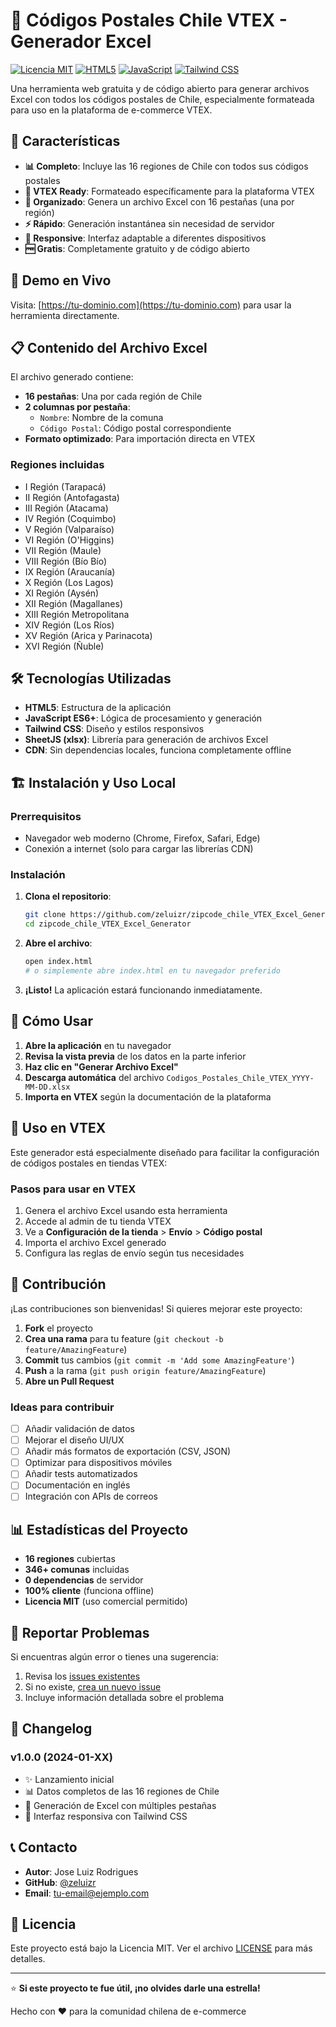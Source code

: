 # 📮 Códigos Postales Chile VTEX - Generador Excel

[![Licencia MIT](https://img.shields.io/badge/License-MIT-yellow.svg)](https://opensource.org/licenses/MIT)
[![HTML5](https://img.shields.io/badge/HTML5-E34F26?style=flat&logo=html5&logoColor=white)](https://developer.mozilla.org/en-US/docs/Web/HTML)
[![JavaScript](https://img.shields.io/badge/JavaScript-F7DF1E?style=flat&logo=javascript&logoColor=black)](https://developer.mozilla.org/en-US/docs/Web/JavaScript)
[![Tailwind CSS](https://img.shields.io/badge/Tailwind_CSS-38B2AC?style=flat&logo=tailwind-css&logoColor=white)](https://tailwindcss.com/)

Una herramienta web gratuita y de código abierto para generar archivos Excel con todos los códigos postales de Chile, especialmente formateada para uso en la plataforma de e-commerce VTEX.

## 🎯 Características

- **📊 Completo**: Incluye las 16 regiones de Chile con todos sus códigos postales
- **🏢 VTEX Ready**: Formateado específicamente para la plataforma VTEX
- **📁 Organizado**: Genera un archivo Excel con 16 pestañas (una por región)
- **⚡ Rápido**: Generación instantánea sin necesidad de servidor
- **📱 Responsive**: Interfaz adaptable a diferentes dispositivos
- **🆓 Gratis**: Completamente gratuito y de código abierto

## 🚀 Demo en Vivo

Visita: [https://tu-dominio.com](https://tu-dominio.com) para usar la herramienta directamente.

## 📋 Contenido del Archivo Excel

El archivo generado contiene:

- **16 pestañas**: Una por cada región de Chile
- **2 columnas por pestaña**:
  - `Nombre`: Nombre de la comuna
  - `Código Postal`: Código postal correspondiente
- **Formato optimizado**: Para importación directa en VTEX

### Regiones incluidas

- I Región (Tarapacá)
- II Región (Antofagasta)
- III Región (Atacama)
- IV Región (Coquimbo)
- V Región (Valparaíso)
- VI Región (O'Higgins)
- VII Región (Maule)
- VIII Región (Bío Bío)
- IX Región (Araucanía)
- X Región (Los Lagos)
- XI Región (Aysén)
- XII Región (Magallanes)
- XIII Región Metropolitana
- XIV Región (Los Ríos)
- XV Región (Arica y Parinacota)
- XVI Región (Ñuble)

## 🛠️ Tecnologías Utilizadas

- **HTML5**: Estructura de la aplicación
- **JavaScript ES6+**: Lógica de procesamiento y generación
- **Tailwind CSS**: Diseño y estilos responsivos
- **SheetJS (xlsx)**: Librería para generación de archivos Excel
- **CDN**: Sin dependencias locales, funciona completamente offline

## 🏗️ Instalación y Uso Local

### Prerrequisitos

- Navegador web moderno (Chrome, Firefox, Safari, Edge)
- Conexión a internet (solo para cargar las librerías CDN)

### Instalación

1. **Clona el repositorio**:

   ```bash
   git clone https://github.com/zeluizr/zipcode_chile_VTEX_Excel_Generator.git
   cd zipcode_chile_VTEX_Excel_Generator
   ```

2. **Abre el archivo**:

   ```bash
   open index.html
   # o simplemente abre index.html en tu navegador preferido
   ```

3. **¡Listo!** La aplicación estará funcionando inmediatamente.

## 📖 Cómo Usar

1. **Abre la aplicación** en tu navegador
2. **Revisa la vista previa** de los datos en la parte inferior
3. **Haz clic en "Generar Archivo Excel"**
4. **Descarga automática** del archivo `Codigos_Postales_Chile_VTEX_YYYY-MM-DD.xlsx`
5. **Importa en VTEX** según la documentación de la plataforma

## 🎯 Uso en VTEX

Este generador está especialmente diseñado para facilitar la configuración de códigos postales en tiendas VTEX:

### Pasos para usar en VTEX

1. Genera el archivo Excel usando esta herramienta
2. Accede al admin de tu tienda VTEX
3. Ve a **Configuración de la tienda** > **Envío** > **Código postal**
4. Importa el archivo Excel generado
5. Configura las reglas de envío según tus necesidades

## 🤝 Contribución

¡Las contribuciones son bienvenidas! Si quieres mejorar este proyecto:

1. **Fork** el proyecto
2. **Crea una rama** para tu feature (`git checkout -b feature/AmazingFeature`)
3. **Commit** tus cambios (`git commit -m 'Add some AmazingFeature'`)
4. **Push** a la rama (`git push origin feature/AmazingFeature`)
5. **Abre un Pull Request**

### Ideas para contribuir

- [ ] Añadir validación de datos
- [ ] Mejorar el diseño UI/UX
- [ ] Añadir más formatos de exportación (CSV, JSON)
- [ ] Optimizar para dispositivos móviles
- [ ] Añadir tests automatizados
- [ ] Documentación en inglés
- [ ] Integración con APIs de correos

## 📊 Estadísticas del Proyecto

- **16 regiones** cubiertas
- **346+ comunas** incluidas
- **0 dependencias** de servidor
- **100% cliente** (funciona offline)
- **Licencia MIT** (uso comercial permitido)

## 🐛 Reportar Problemas

Si encuentras algún error o tienes una sugerencia:

1. Revisa los [issues existentes](https://github.com/zeluizr/zipcode_chile_VTEX_Excel_Generator/issues)
2. Si no existe, [crea un nuevo issue](https://github.com/zeluizr/zipcode_chile_VTEX_Excel_Generator/issues/new)
3. Incluye información detallada sobre el problema

## 📝 Changelog

### v1.0.0 (2024-01-XX)

- ✨ Lanzamiento inicial
- 📊 Datos completos de las 16 regiones de Chile
- 📁 Generación de Excel con múltiples pestañas
- 🎨 Interfaz responsiva con Tailwind CSS

## 📞 Contacto

- **Autor**: Jose Luiz Rodrigues
- **GitHub**: [@zeluizr](https://github.com/zeluizr)
- **Email**: [tu-email@ejemplo.com](mailto:tu-email@ejemplo.com)

## 📄 Licencia

Este proyecto está bajo la Licencia MIT. Ver el archivo [LICENSE](LICENSE) para más detalles.

---

⭐ **Si este proyecto te fue útil, ¡no olvides darle una estrella!**

Hecho con ❤️ para la comunidad chilena de e-commerce
